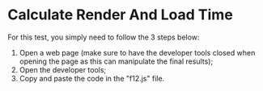 # Calculate Render And Load Time
For this test, you simply need to follow the 3 steps below:
 1. Open a web page (make sure to have the developer tools closed when opening the page as this can manipulate the final results);
 2. Open the developer tools;
 3. Copy and paste the code in the "f12.js" file.